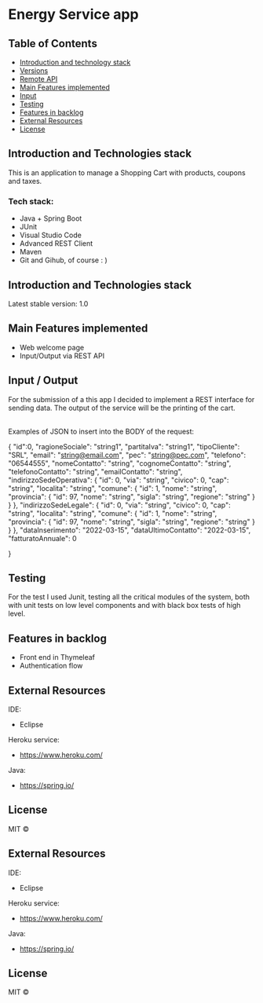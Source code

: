 # Energy Service app

## Table of Contents

- [Introduction and technology stack](#Introduction-and-Technologies-stack)
- [Versions](#Version)
- [Remote API](#Remote-API)
- [Main Features implemented](#Main-Features-implemented)
- [Input](#Input)
- [Testing](#Testing)
- [Features in backlog](#Feature-In-Backlog)
- [External Resources](#External-resources)
- [License](#License)

## Introduction and Technologies stack
This is an application to manage a Shopping Cart with products, coupons and taxes. 

### Tech stack: 
- Java + Spring Boot
- JUnit
- Visual Studio Code
- Advanced REST Client
- Maven
- Git and Gihub, of course : ) 

## Introduction and Technologies stack

Latest stable version: 1.0  


## Main Features implemented

- Web welcome page
- Input/Output via REST API

## Input / Output

For the submission of a this app I decided to implement a REST interface for sending data. The output of the service will be the printing of the cart.

<br>
Examples of JSON to insert into the BODY of the request:


{
  "id":0,
  "ragioneSociale": "string1",
  "partitaIva": "string1",
  "tipoCliente": "SRL",
  "email": "string@email.com",
  "pec": "string@pec.com",
  "telefono": "06544555",
  "nomeContatto": "string",
  "cognomeContatto": "string",
  "telefonoContatto": "string",
  "emailContatto": "string",
  "indirizzoSedeOperativa": {
    "id": 0,
    "via": "string",
    "civico": 0,
    "cap": "string",
    "localita": "string",
    "comune": {
      "id": 1,
      "nome": "string",
      "provincia": {
        "id": 97,
        "nome": "string",
        "sigla": "string",
        "regione": "string"
      }
    }
  },
  "indirizzoSedeLegale": {
    "id": 0,
    "via": "string",
    "civico": 0,
    "cap": "string",
    "localita": "string",
    "comune": {
      "id": 1,
      "nome": "string",
      "provincia": {
        "id": 97,
        "nome": "string",
        "sigla": "string",
        "regione": "string"
      }
    }
  },
  "dataInserimento": "2022-03-15",
  "dataUltimoContatto": "2022-03-15",
  "fatturatoAnnuale": 0
  
}

## Testing

For the test I used Junit, testing all the critical modules of the system, both with unit tests on low level components and with black box tests of high level. 

## Features in backlog

- Front end in Thymeleaf
- Authentication flow


## External Resources
IDE:  
- Eclipse

Heroku service:  
- https://www.heroku.com/


Java:  
- https://spring.io/

## License
MIT ©


## External Resources
IDE:  
- Eclipse

Heroku service:  
- https://www.heroku.com/

Java:  
- https://spring.io/

## License
MIT ©
